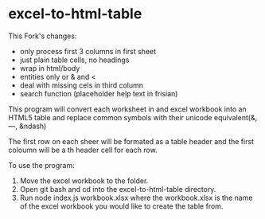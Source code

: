 # excel-to-html-table

This Fork's changes:

* only process first 3 columns in first sheet
* just plain table cells, no headings
* wrap in html/body
* entities only or & and <
* deal with missing cels in third column
* search function (placeholder help text in frisian)


This program will convert each worksheet in and excel workbook into an HTML5 table and replace common symbols with their unicode 
equivalent(&amp;, &mdash;, &ndash)

The first row on each sheer will be formated as a table header and the first coloumn will be a th header cell for each row.

To use the program:

1. Move the excel workbook to the folder.
2. Open git bash and cd into the excel-to-html-table directory.
3. Run node index.js workbook.xlsx where the workbook.xlsx is the name of the excel workbook you would like to create the table from.
